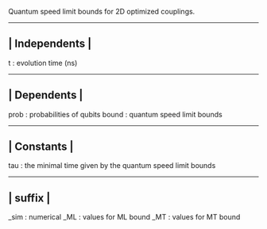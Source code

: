 Quantum speed limit bounds for 2D optimized couplings.

----------------
| Independents |
----------------
t           : evolution time (ns)

--------------
| Dependents |
--------------                                
prob        : probabilities of qubits
bound       : quantum speed limit bounds

-------------
| Constants | 
-------------  
tau         : the minimal time given by the quantum speed limit bounds

---------- 
| suffix |
----------
_sim        : numerical
_ML         : values for ML bound
_MT         : values for MT bound
